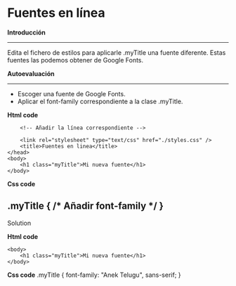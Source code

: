 # Fuentes en línea

**Introducción**

---

Edita el fichero de estilos para aplicarle .myTitle una fuente diferente. Estas fuentes las podemos obtener de Google Fonts.

**Autoevaluación**

---

- Escoger una fuente de Google Fonts.
- Aplicar el font-family correspondiente a la clase .myTitle.

**Html code**

<html>
	<head>
		<meta charset="utf-8" />
		<meta name="viewport" content="width=device-width" />

		<!-- Añadir la línea correspondiente -->

		<link rel="stylesheet" type="text/css" href="./styles.css" />
		<title>Fuentes en linea</title>
	</head>
	<body>
		<h1 class="myTitle">Mi nueva fuente</h1>
	</body>
</html>

**Css code**

.myTitle {
	/* Añadir font-family */
}
-------------------------------------------------------------------------------------------------------------------------------


Solution


**Html code**

<!DOCTYPE html>
<html>
	<head>
		<link rel="stylesheet" type="text/css" href="./styles.css" />
		<link rel="preconnect" href="https://fonts.googleapis.com">
		<link rel="preconnect" href="https://fonts.gstatic.com" crossorigin>
		<link href="https://fonts.googleapis.com/css2?family=Anek+Telugu:wght@300;400;700&display=swap" rel="stylesheet">
		<title>Fuentes en línea</title>
	</head>

	<body>
		<h1 class="myTitle">Mi nueva fuente</h1>
	</body>
</html>


**Css code**
.myTitle {
	font-family: "Anek Telugu", sans-serif;
}
